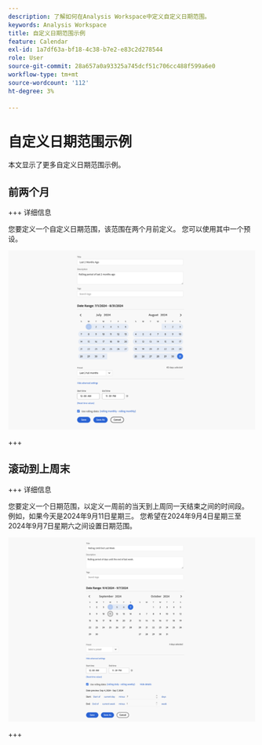 ```yaml
---
description: 了解如何在Analysis Workspace中定义自定义日期范围。
keywords: Analysis Workspace
title: 自定义日期范围示例
feature: Calendar
exl-id: 1a7df63a-bf18-4c38-b7e2-e83c2d278544
role: User
source-git-commit: 28a657a0a93325a745dcf51c706cc488f599a6e0
workflow-type: tm+mt
source-wordcount: '112'
ht-degree: 3%

---
```


# 自定义日期范围示例

本文显示了更多自定义日期范围示例。

## 前两个月

+++ 详细信息

您要定义一个自定义日期范围，该范围在两个月前定义。 您可以使用其中一个预设。

![最近2个月前](assets/date-range-example-simple.png)

+++


## 滚动到上周末

+++ 详细信息

您要定义一个日期范围，以定义一周前的当天到上周同一天结束之间的时间段。 例如，如果今天是2024年9月11日星期三。 您希望在2024年9月4日星期三至2024年9月7日星期六之间设置日期范围。

![日期范围示例](assets/date-range-example.png)

+++

<!--
## Example: Use a 7-day rolling date range

You can create a date range that specifies a 7-day rolling window that ends one week ago:

![](assets/create_date_range.png)

Use *`rolling daily`*.

* The Start settings would be *`current day minus 6 days`*.

* The End settings would be *`current day minus 7 days`*.

This date range can be a component that you drag onto any freeform table.
-->